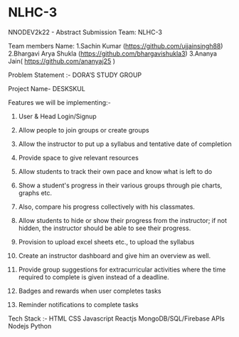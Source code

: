 # NLHC-3

NNODEV2k22 - Abstract Submission 
                                     Team: NLHC-3 
                                     
                                     
                                     
Team members Name:
1.Sachin Kumar (https://github.com/ujjainsingh88)
2.Bhargavi Arya Shukla (https://github.com/bhargavishukla3)
3.Ananya Jain( https://github.com/ananyaj25 )



Problem Statement :- DORA’S STUDY GROUP 

Project Name- DESKSKUL

Features we will be implementing:-

1. User & Head Login/Signup
2. Allow people to join groups or create groups
3. Allow the instructor to put up a syllabus and tentative
 date of completion
4. Provide space to give relevant resources
5. Allow students to track their own pace and know what is
 left to do
6. Show a student's progress in their various groups through
 pie charts, graphs etc.
7. Also, compare his progress collectively with his classmates.

8. Allow students to hide or show their progress from the
 instructor; if not hidden, the instructor should be able to see
 their progress.
9. Provision to upload excel sheets etc., to upload the syllabus
10. Create an instructor dashboard and give him an overview as
 well.
11. Provide group suggestions for extracurricular activities
 where the time required to complete is given instead
 of a deadline.
12. Badges and rewards when user completes tasks
13. Reminder notifications to complete tasks


Tech Stack  :- 
HTML
CSS
Javascript
Reactjs
MongoDB/SQL/Firebase
APIs
Nodejs
Python
